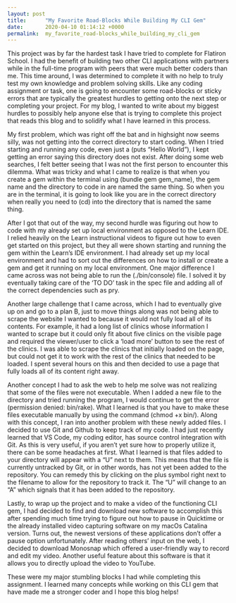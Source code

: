 ```yaml
---
layout: post
title:      "My Favorite Road-Blocks While Building My CLI Gem"
date:       2020-04-10 01:14:12 +0000
permalink:  my_favorite_road-blocks_while_building_my_cli_gem
---
```



This project was by far the hardest task I have tried to complete for Flatiron School. I had the benefit of building two other CLI applications with partners while in the full-time program with peers that were much better coders than me. This time around, I was determined to complete it with no help to truly test my own knowledge and problem solving skills. Like any coding assignment or task, one is going to encounter some road-blocks or sticky errors that are typically the greatest hurdles to getting onto the next step or completing your project. For my blog, I wanted to write about my biggest hurdles to possibly help anyone else that is trying to complete this project that reads this blog and to solidify what I have learned in this process. 

My first problem, which was right off the bat and in highsight now seems silly, was not getting into the correct directory to start coding. When I tried starting and running any code, even just a (puts “Hello World”), I kept getting an error saying this directory does not exist. After doing some web searches, I felt better seeing that I was not the first person to encounter this dilemma. What was tricky and what I came to realize is that when you create a gem within the terminal using (bundle gem gem_name), the gem name and the directory to code in are named the same thing. So when you are in the terminal, it is going to look like you are in the correct directory when really you need to (cd) into the directory that is named the same thing. 

After I got that out of the way, my second hurdle was figuring out how to code with my already set up local environment as opposed to the Learn IDE. I relied heavily on the Learn instructional videos to figure out how to even get started on this project, but they all were shown starting and running the gem within the Learn’s IDE environment. I had already set up my local environment and had to sort out the differences on how to install or create a gem and get it running on my local environment. One major difference I came across was not being able to run the (./bin/console) file. I solved it by eventually taking care of the ‘TO DO’ task in the spec file and adding all of the correct dependencies such as pry. 

Another large challenge that I came across, which I had to eventually give up on and go to a plan B, just to move things along was not being able to scrape the website I wanted to because it would not fully load all of its contents. For example, it had a long list of clinics whose information I wanted to scrape but it could only fit about five clinics on the visible page and required the viewer/user to click a ‘load more’ button to see the rest of the clinics. I was able to scrape the clinics that initially loaded on the page, but could not get it to work with the rest of the clinics that needed to be loaded. I spent several hours on this and then decided to use a page that fully loads all of its content right away. 

Another concept I had to ask the web to help me solve was not realizing that some of the files were not executable. When I added a new file to the directory and tried running the program, I would continue to get the error (permission denied: bin/rake). What I learned is that you have to make these files executable manually by using the command (chmod +x bin/).  Along with this concept, I ran into another problem with these newly added files. I decided to use Git and Github to keep track of my code. I had just recently learned that VS Code, my coding editor, has source control integration with Git. As this is very useful, if you aren’t yet sure how to properly utilize it, there can be some headaches at first. What I learned is that files added to your directory will appear with a “U” next to them. This means that the file is currently untracked by Git, or in other words, has not yet been added to the repository. You can remedy this by clicking on the plus symbol right next to the filename to allow for the repository to track it. The “U” will change to an “A” which signals that it has been added to the repository.

Lastly, to wrap up the project and to make a video of the functioning CLI gem, I had decided to find and download new software to accomplish this after spending much time trying to figure out how to pause in Quicktime or the already installed video capturing software on my macOs Catalina version. Turns out, the newest versions of these applications don’t offer a pause option unfortunately. After reading others’ input on the web, I decided to download Monosnap which offered a user-friendly way to record and edit my video. Another useful feature about this software is that it allows you to directly upload the video to YouTube. 

These were my major stumbling blocks I had while completing this assignment. I learned many concepts while working on this CLI gem that have made me a stronger coder and I hope this blog helps!

